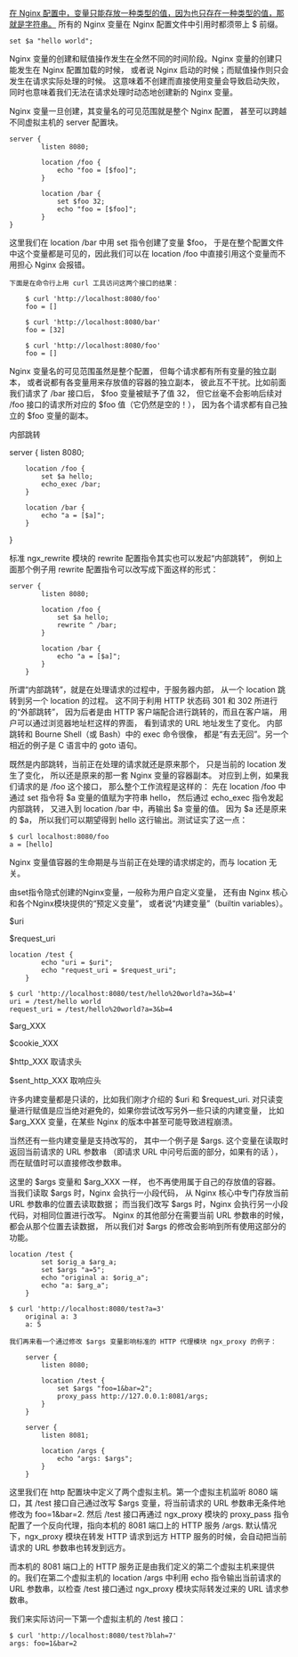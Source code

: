 [在 Nginx 配置中，变量只能存放一种类型的值，因为也只存在一种类型的值，那就是字符串。](http://blog.sina.com.cn/s/blog_6d579ff40100wi7p.html)
所有的 Nginx 变量在 Nginx 配置文件中引用时都须带上 $ 前缀。

`set $a "hello world";`

Nginx 变量的创建和赋值操作发生在全然不同的时间阶段。Nginx 变量的创建只能发生在 Nginx 配置加载的时候，
或者说 Nginx 启动的时候；而赋值操作则只会发生在请求实际处理的时候。
这意味着不创建而直接使用变量会导致启动失败，
同时也意味着我们无法在请求处理时动态地创建新的 Nginx 变量。

Nginx 变量一旦创建，其变量名的可见范围就是整个 Nginx 配置，
甚至可以跨越不同虚拟主机的 server 配置块。

```
server {
        listen 8080;
 
        location /foo {
            echo "foo = [$foo]";
        }
 
        location /bar {
            set $foo 32;
            echo "foo = [$foo]";
        }
}
```
这里我们在 location /bar 中用 set 指令创建了变量 $foo，
于是在整个配置文件中这个变量都是可见的，因此我们可以在 location /foo 中直接引用这个变量而不用担心 Nginx 会报错。

```
下面是在命令行上用 curl 工具访问这两个接口的结果：

    $ curl 'http://localhost:8080/foo'
    foo = []
 
    $ curl 'http://localhost:8080/bar'
    foo = [32]
 
    $ curl 'http://localhost:8080/foo'
    foo = []
```
Nginx 变量名的可见范围虽然是整个配置，
但每个请求都有所有变量的独立副本，
或者说都有各变量用来存放值的容器的独立副本，
彼此互不干扰。比如前面我们请求了 /bar 接口后，
$foo 变量被赋予了值 32，
但它丝毫不会影响后续对 /foo 接口的请求所对应的 $foo 值（它仍然是空的！），
因为各个请求都有自己独立的 $foo 变量的副本。

内部跳转

server {
        listen 8080;
 
        location /foo {
            set $a hello;
            echo_exec /bar;
        }
 
        location /bar {
            echo "a = [$a]";
        }
}

标准 ngx_rewrite 模块的 rewrite 配置指令其实也可以发起“内部跳转”，
例如上面那个例子用 rewrite 配置指令可以改写成下面这样的形式：
```
server {
        listen 8080;
 
        location /foo {
            set $a hello;
            rewrite ^ /bar;
        }
 
        location /bar {
            echo "a = [$a]";
        }
    }
```
所谓“内部跳转”，就是在处理请求的过程中，于服务器内部，
从一个 location 跳转到另一个 location 的过程。
这不同于利用 HTTP 状态码 301 和 302 所进行的“外部跳转”，
因为后者是由 HTTP 客户端配合进行跳转的，而且在客户端，
用户可以通过浏览器地址栏这样的界面，
看到请求的 URL 地址发生了变化。
内部跳转和 Bourne Shell（或 Bash）中的 exec 命令很像，
都是“有去无回”。另一个相近的例子是 C 语言中的 goto 语句。


既然是内部跳转，当前正在处理的请求就还是原来那个，
只是当前的 location 发生了变化，
所以还是原来的那一套 Nginx 变量的容器副本。
对应到上例，如果我们请求的是 /foo 这个接口，
那么整个工作流程是这样的：
先在 location /foo 中通过 set 指令将 $a 变量的值赋为字符串 hello，
然后通过 echo_exec 指令发起内部跳转，
又进入到 location /bar 中，再输出 $a 变量的值。
因为 $a 还是原来的 $a，
所以我们可以期望得到 hello 这行输出。测试证实了这一点：
```
$ curl localhost:8080/foo
a = [hello]
```

Nginx 变量值容器的生命期是与当前正在处理的请求绑定的，而与 location 无关。

由set指令隐式创建的Nginx变量，一般称为用户自定义变量，
还有由 Nginx 核心和各个Nginx模块提供的“预定义变量”，
或者说“内建变量”（builtin variables）。

$uri

$request_uri

```
location /test {
        echo "uri = $uri";
        echo "request_uri = $request_uri";
    }
    
$ curl 'http://localhost:8080/test/hello%20world?a=3&b=4'
uri = /test/hello world
request_uri = /test/hello%20world?a=3&b=4
```
$arg_XXX

$cookie_XXX

$http_XXX 取请求头

$sent_http_XXX 取响应头

许多内建变量都是只读的，比如我们刚才介绍的 $uri 和 $request_uri.
 对只读变量进行赋值是应当绝对避免的，如果你尝试改写另外一些只读的内建变量，
 比如 $arg_XXX 变量，在某些 Nginx 的版本中甚至可能导致进程崩溃。
 
 当然还有一些内建变量是支持改写的，
 其中一个例子是 $args. 
 这个变量在读取时返回当前请求的 URL 参数串
 （即请求 URL 中问号后面的部分，如果有的话 ），
 而在赋值时可以直接修改参数串。
 
 这里的 $args 变量和 $arg_XXX 一样，
 也不再使用属于自己的存放值的容器。
 当我们读取 $args 时，Nginx 会执行一小段代码，
 从 Nginx 核心中专门存放当前 URL 参数串的位置去读取数据；
 而当我们改写 $args 时，Nginx 会执行另一小段代码，对相同位置进行改写。
 Nginx 的其他部分在需要当前 URL 参数串的时候，都会从那个位置去读数据，
 所以我们对 $args 的修改会影响到所有使用这部分的功能。
 ```
 location /test {
         set $orig_a $arg_a;
         set $args "a=5";
         echo "original a: $orig_a";
         echo "a: $arg_a";
     }
 ```
 ```
 $ curl 'http://localhost:8080/test?a=3'
     original a: 3
     a: 5
 ```
 ```
 我们再来看一个通过修改 $args 变量影响标准的 HTTP 代理模块 ngx_proxy 的例子：
 
     server {
         listen 8080;
  
         location /test {
             set $args "foo=1&bar=2";
             proxy_pass http://127.0.0.1:8081/args;
         }
     }
  
     server {
         listen 8081;
  
         location /args {
             echo "args: $args";
         }
     }
 ```
 这里我们在 http 配置块中定义了两个虚拟主机。第一个虚拟主机监听 8080 端口，其 /test 接口自己通过改写 $args 变量，将当前请求的 URL 参数串无条件地修改为 foo=1&bar=2. 然后 /test 接口再通过 ngx_proxy 模块的 proxy_pass 指令配置了一个反向代理，指向本机的 8081 端口上的 HTTP 服务 /args. 默认情况下，ngx_proxy 模块在转发 HTTP 请求到远方 HTTP 服务的时候，会自动把当前请求的 URL 参数串也转发到远方。
 
 
而本机的 8081 端口上的 HTTP 服务正是由我们定义的第二个虚拟主机来提供的。我们在第二个虚拟主机的 location /args 中利用 echo 指令输出当前请求的 URL 参数串，以检查 /test 接口通过 ngx_proxy 模块实际转发过来的 URL 请求参数串。
 
 
我们来实际访问一下第一个虚拟主机的 /test 接口：
 ```
 $ curl 'http://localhost:8080/test?blah=7'
 args: foo=1&bar=2
 ```
 
 
     